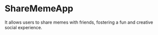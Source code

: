 # ShareMemeApp
It allows users to share memes with friends, fostering a fun and creative social experience.
